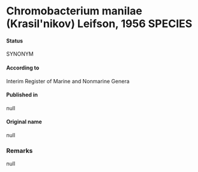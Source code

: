# Chromobacterium manilae (Krasil'nikov) Leifson, 1956 SPECIES

#### Status
SYNONYM

#### According to
Interim Register of Marine and Nonmarine Genera

#### Published in
null

#### Original name
null

### Remarks
null